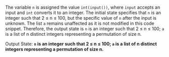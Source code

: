 The variable `n` is assigned the value `int(input())`, where `input` accepts an input and `int` converts it to an integer. The initial state specifies that `n` is an integer such that 2 ≤ n ≤ 100, but the specific value of `n` after the input is unknown. The list `a` remains unaffected as it is not modified in this code snippet. Therefore, the output state is `n` is an integer such that 2 ≤ n ≤ 100; `a` is a list of n distinct integers representing a permutation of size n.

Output State: **`n` is an integer such that 2 ≤ n ≤ 100; `a` is a list of n distinct integers representing a permutation of size n.**